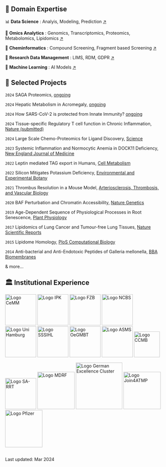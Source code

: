 ## 🔧 Domain Expertise

📊 __Data Science__ : Analyis, Modeling, Prediction [↗️](https://n3m.pages.dev)

🧬 __Omics Analytics__ : Genomics, Transcriptomics, Proteomics, Metabolomics, Lipidomics [↗️](https://n3m.pages.dev/2)

🧪 __Cheminformatics__ : Compound Screening, Fragment based Screening [↗️](https://n3m.pages.dev/3)

📂 __Research Data Management__ : LIMS, RDM, GDPR [↗️](https://n3m.pages.dev/5)

🤖 __Machine Learning__ : AI Models [↗️](https://n3m.pages.dev/6)


## 📜 Selected Projects

`2024`
SAGA Proteomics, [ongoing]()

`2024`
Hepatic Metabolism in Acromegaly, [ongoing]()

`2024`
How SARS-CoV-2 is protected from Innate Immunity? [ongoing]()

`2024`
Tissue-specific Regulatory T cell function in Chronic Inflammation, [Nature (submitted)]()

`2024`
Large Scale Chemo-Proteomics for Ligand Discovery, [Science](https://doi.org/10.1126/science.adk5864)

`2023`
Systemic Inflammation and Normocytic Anemia in DOCK11 Deficiency, [New England Journal of Medicine](https://www.nejm.org/doi/full/10.1056/NEJMoa2210054)

`2022`
Leptin mediated TAG export in Humans, [Cell Metabolism](https://doi.org/10.1016/j.cmet.2022.09.020)

`2022`
Silicon Mitigates Potassium Deficiency, [Environmental and Experimental Botany](https://doi.org/10.1016/j.envexpbot.2022.104849)

`2021`
Thrombus Resolution in a Mouse Model, [Arteriosclerosis, Thrombosis, and Vascular Biology](https://doi.org/10.1161/ATVBAHA.121.316404)

`2020`
BAF Perturbation and Chromatin Accessibility, [Nature Genetics](https://doi.org/10.1038/s41588-021-00777-3)

`2019`
Age-Dependent Sequence of Physiological Processes in Root Senescence, [Plant Physiology](https://doi.org/10.1104/pp.19.00809)

`2017`
Lipidomics of Lung Cancer and Tumour-free Lung Tissues, [Nature Scientific Reports](https://doi.org/10.1038/s41598-017-11339-1)

`2015`
Lipidome Homology, [PloS Computational Biology](https://doi.org/10.1371/journal.pcbi.1004511)

`2014`
Anti-bacterial and Anti-Endotoxic Peptides of Galleria mellonella, [BBA Biomembranes](https://doi.org/10.1016/j.bbamem.2014.07.005)

& more...

## 🏛️ Institutional Experience

[<img src="https://s3.tebi.io/n3m/CeMM.jpeg" width="100" alt="Logo CeMM"/>](https://cemm.at) 
[<img src="https://s3.tebi.io/n3m/ipk_gatersleben_logo.jpeg" width="100" alt="Logo IPK"/>](https://www.ipk-gatersleben.de/)
[<img src="https://s3.tebi.io/n3m/fzb_logo.jpeg" width="100" alt="Logo FZB"/>](https://www.fz-borstel.de/) 
[<img src="https://s3.tebi.io/n3m/ncbs.jpeg" width="100" alt="Logo NCBS"/>](https://ncbs.res.in)
[<img src="https://s3.tebi.io/n3m/UniHamLogo.jpeg" width="100" alt="Logo Uni Hamburg"/>](https://www.zbh.uni-hamburg.de/) 
[<img src="https://s3.tebi.io/n3m/SSSIHLlogo.jpeg" width="100" alt="Logo SSSIHL"/>](https://www.sssihl.edu.in/) 
[<img src="https://www.personalized-medicine.at/fileadmin/_processed_/b/b/csm_logo_oegmbt_b65bf0fbe2.jpg" width="100" alt="Logo OeGMBT"/>](https://www.oegmbt.at/) 
[<img src="https://s3.tebi.io/n3m/asms.jpeg" width="100" alt="Logo ASMS"/>](https://asms.org/) 
[<img src="https://e-portal.ccmb.res.in/e-space/mandar/pict/menu/CSIR-LOGO.jpg" width="83" alt="Logo CCMB"/>](https://ccmb.res.in/) 

[<img src="https://sportunion.at/wien/wp-content/uploads/sites/10/Logo_ASBOe-300x300.png" width="100" alt="Logo SA-RRT"/>](https://www.samariterbund.net/nationale-internationale-projekte/katastrophenhilfe/) 
[<img src="https://www.mdrf.in/images/logo.png" width="120" alt="Logo MDRF"/>](https://www.mdrf.in/) 
[<img src="https://www.precisionmedicine.de/fileadmin/user_upload/forschung/logos/Logo-I-at-I.svg" width="150" alt="Logo German Excellence Cluster"/>](https://www.precisionmedicine.de/de/ueber-den-cluster/inflammation-at-interfaces) 
[<img src="https://join4atmp.eu/user/themes/join4atmp/images/logo.svg" width="120" alt="Logo Join4ATMP"/>](https://join4atmp.eu/) 
[<img src="https://upload.wikimedia.org/wikipedia/commons/thumb/5/57/Pfizer_%282021%29.svg/250px-Pfizer_%282021%29.svg.png" width="120" alt="Logo Pfizer"/>](https://pfizer.com/) 

##
Last updated: Mar 2024
